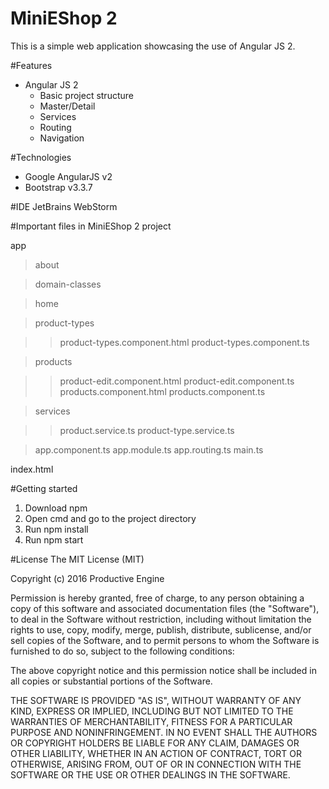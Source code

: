 # MiniEShop 2
This is a simple web application showcasing the use of Angular JS 2.

#Features
* Angular JS 2
  - Basic project structure
  - Master/Detail
  - Services
  - Routing 
  - Navigation

#Technologies
* Google AngularJS v2
* Bootstrap v3.3.7

#IDE
JetBrains WebStorm

#Important files in MiniEShop 2 project

app
>about

>domain-classes

>home

>product-types

>>product-types.component.html
>>product-types.component.ts

>products

>>product-edit.component.html
>>product-edit.component.ts
>>products.component.html
>>products.component.ts

>services

>>product.service.ts
>>product-type.service.ts

>app.component.ts
>app.module.ts
>app.routing.ts
>main.ts

index.html

#Getting started
1. Download npm
2. Open cmd and go to the project directory
3. Run npm install
4. Run npm start

#License
The MIT License (MIT)

Copyright (c) 2016 Productive Engine

Permission is hereby granted, free of charge, to any person obtaining a copy of this software and associated documentation files (the "Software"), to deal in the Software without restriction, including without limitation the rights to use, copy, modify, merge, publish, distribute, sublicense, and/or sell copies of the Software, and to permit persons to whom the Software is furnished to do so, subject to the following conditions:

The above copyright notice and this permission notice shall be included in all copies or substantial portions of the Software.

THE SOFTWARE IS PROVIDED "AS IS", WITHOUT WARRANTY OF ANY KIND, EXPRESS OR IMPLIED, 
INCLUDING BUT NOT LIMITED TO THE WARRANTIES OF MERCHANTABILITY, 
FITNESS FOR A PARTICULAR PURPOSE AND NONINFRINGEMENT. IN NO EVENT SHALL THE AUTHORS OR COPYRIGHT HOLDERS BE LIABLE FOR ANY CLAIM, 
DAMAGES OR OTHER LIABILITY, WHETHER IN AN ACTION OF CONTRACT, TORT OR OTHERWISE, ARISING FROM, OUT OF OR IN
CONNECTION WITH THE SOFTWARE OR THE USE OR OTHER DEALINGS IN THE SOFTWARE.
